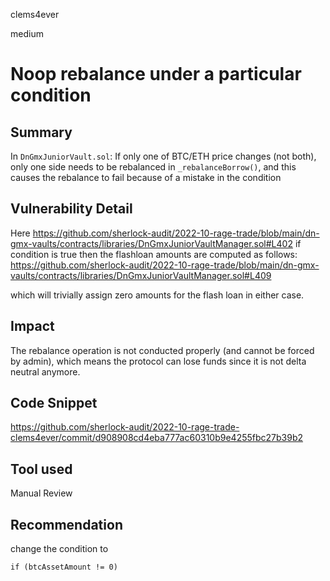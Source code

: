 clems4ever

medium

# Noop rebalance under a particular condition

## Summary

In `DnGmxJuniorVault.sol`:
If only one of BTC/ETH price changes (not both), only one side needs to be rebalanced in `_rebalanceBorrow()`, and this causes the rebalance to fail because of a mistake in the condition

## Vulnerability Detail

Here https://github.com/sherlock-audit/2022-10-rage-trade/blob/main/dn-gmx-vaults/contracts/libraries/DnGmxJuniorVaultManager.sol#L402
if condition is true then the flashloan amounts are computed as follows:
https://github.com/sherlock-audit/2022-10-rage-trade/blob/main/dn-gmx-vaults/contracts/libraries/DnGmxJuniorVaultManager.sol#L409

which will trivially assign zero amounts for the flash loan in either case.

## Impact
The rebalance operation is not conducted properly (and cannot be forced by admin), which means the protocol can lose funds since it is not delta neutral anymore.

## Code Snippet

https://github.com/sherlock-audit/2022-10-rage-trade-clems4ever/commit/d908908cd4eba777ac60310b9e4255fbc27b39b2

## Tool used

Manual Review

## Recommendation
change the condition to
```solidity
if (btcAssetAmount != 0)
```